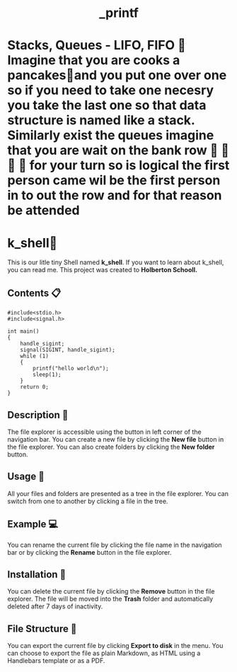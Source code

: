 <h1 align="center"> _printf </h1>

# Stacks, Queues - LIFO, FIFO :pancakes:                                                                                                                                Imagine that you are cooks a pancakes:pancakes:and you put one over one so if you need to take one necesry you take the last one so that data structure is named like a stack. Similarly exist the queues imagine that you are wait on the bank row :running: :running: :running: :running:  for your turn so is logical the first person came wil be the first person in to out the row and for that reason be attended

##

# k_shell:crocodile:
This is our litle tiny Shell named **k_shell**. If you want to learn about k_shell, you can read me. This project was created to **Holberton Schooll.**


## Contents :clipboard:

```
#include<stdio.h> 
#include<signal.h> 
  
int main() 
{ 
    handle_sigint;
    signal(SIGINT, handle_sigint); 
    while (1) 
    { 
        printf("hello world\n"); 
        sleep(1); 
    } 
    return 0; 
} 
```

## Description :triangular_ruler:

The file explorer is accessible using the button in left corner of the navigation bar. You can create a new file by clicking the **New file** button in the file explorer. You can also create folders by clicking the **New folder** button.

## Usage :hammer:

All your files and folders are presented as a tree in the file explorer. You can switch from one to another by clicking a file in the tree.

## Example :computer:

You can rename the current file by clicking the file name in the navigation bar or by clicking the **Rename** button in the file explorer.

## Installation :floppy_disk:

You can delete the current file by clicking the **Remove** button in the file explorer. The file will be moved into the **Trash** folder and automatically deleted after 7 days of inactivity.

## File Structure :file_folder:

You can export the current file by clicking **Export to disk** in the menu. You can choose to export the file as plain Markdown, as HTML using a Handlebars template or as a PDF.


